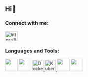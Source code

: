## Hi👋



<h3 align="left">Connect with me:</h3>
<p align="left">
<a href="https://instagram.com/https://instagram.com/ostrovsky_bogdan" target="blank"><img align="center" src="https://raw.githubusercontent.com/rahuldkjain/github-profile-readme-generator/master/src/images/icons/Social/instagram.svg" alt="https://instagram.com/ostrovsky_bogdan" height="30" width="40" /></a>
</p>

<h3 align="left">Languages and Tools:</h3>
<p align="left">
  <img src="https://cdn.simpleicons.org/go/00ADD8" width="40" height="40" />
  <img src="https://cdn.simpleicons.org/postgresql/4169E1" width="40" height="40" />
  <a href="https://www.docker.com/" target="_blank" rel="noreferrer">
    <img src="https://raw.githubusercontent.com/danielcranney/readme-generator/main/public/icons/skills/docker-colored.svg" alt="Docker" title="Docker" width="36" height="36" />
  </a>
  <a href="https://kubernetes.io/" target="_blank" rel="noreferrer">
    <img src="https://raw.githubusercontent.com/danielcranney/readme-generator/main/public/icons/skills/kubernetes-colored.svg" alt="Kubernetes" title="Kubernetes" width="36" height="36" />
  </a>
  <img src="https://cdn.simpleicons.org/clickhouse/FFCC01" width="40" height="40" />
  <img src="https://cdn.simpleicons.org/apachekafka/231F20" width="40" height="40" />
</p>
